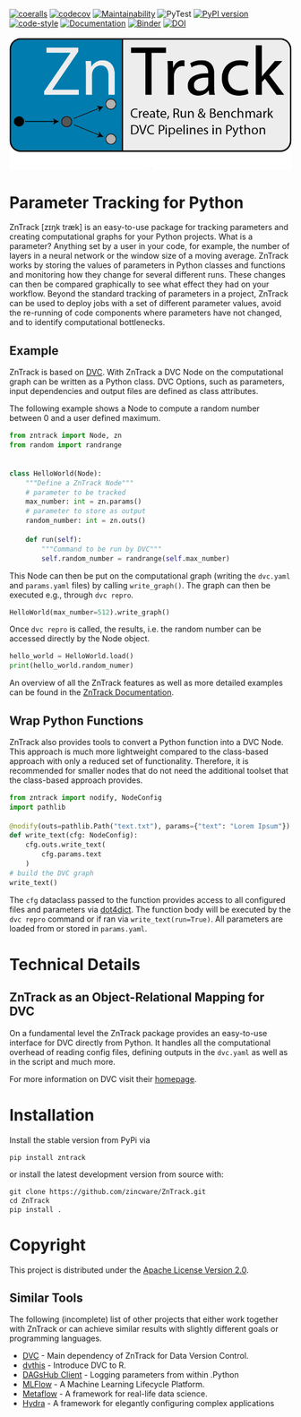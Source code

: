 [![coeralls](https://coveralls.io/repos/github/zincware/ZnTrack/badge.svg)](https://coveralls.io/github/zincware/ZnTrack)
[![codecov](https://codecov.io/gh/zincware/ZnTrack/branch/main/graph/badge.svg?token=ZQ67FXN1IT)](https://codecov.io/gh/zincware/ZnTrack)
[![Maintainability](https://api.codeclimate.com/v1/badges/f25e119bbd5d5ec74e2c/maintainability)](https://codeclimate.com/github/zincware/ZnTrack/maintainability)
![PyTest](https://github.com/zincware/ZnTrack/actions/workflows/pytest.yaml/badge.svg)
[![PyPI version](https://badge.fury.io/py/zntrack.svg)](https://badge.fury.io/py/zntrack)
[![code-style](https://img.shields.io/badge/code%20style-black-black)](https://github.com/psf/black/)
[![Documentation](https://readthedocs.org/projects/zntrack/badge/?version=latest)](https://zntrack.readthedocs.io/en/latest/?badge=latest)
[![Binder](https://mybinder.org/badge_logo.svg)](https://mybinder.org/v2/gh/zincware/ZnTrack/HEAD)
[![DOI](https://zenodo.org/badge/DOI/10.5281/zenodo.6472851.svg)](https://doi.org/10.5281/zenodo.6472851)



![Logo](https://raw.githubusercontent.com/zincware/ZnTrack/main/docs/source/img/zntrack.png)

# Parameter Tracking for Python

ZnTrack [zɪŋk træk] is an easy-to-use package for tracking parameters and creating computational graphs for your Python
projects.
What is a parameter? Anything set by a user in your code, for example, the number of
layers in a neural network or the window size of a moving average.
ZnTrack works by storing the values of parameters in Python classes and functions and
monitoring how they change for several different runs.
These changes can then be compared graphically to see what effect they had on your
workflow.
Beyond the standard tracking of parameters in a project, ZnTrack can be used to deploy
jobs with a set of different parameter values, avoid the re-running of code components
where parameters have not changed, and to identify computational bottlenecks.

## Example
ZnTrack is based on [DVC](https://dvc.org).
With ZnTrack a DVC Node on the computational graph can be written as a Python class.
DVC Options, such as parameters, input dependencies and output files are defined as class attributes.

The following example shows a Node to compute a random number between 0 and a user defined maximum.

````python
from zntrack import Node, zn
from random import randrange


class HelloWorld(Node):
    """Define a ZnTrack Node"""
    # parameter to be tracked
    max_number: int = zn.params()
    # parameter to store as output
    random_number: int = zn.outs()
    
    def run(self):
        """Command to be run by DVC"""
        self.random_number = randrange(self.max_number)
````

This Node can then be put on the computational graph (writing the `dvc.yaml` and `params.yaml` files) by calling `write_graph()`. 
The graph can then be executed e.g., through `dvc repro`.

````python
HelloWorld(max_number=512).write_graph()
````    

Once `dvc repro` is called, the results, i.e. the random number can be accessed directly by the Node object.
```python
hello_world = HelloWorld.load()
print(hello_world.random_numer)
```
An overview of all the ZnTrack features as well as more detailed examples can be found in the [ZnTrack Documentation](https://zntrack.readthedocs.io/en/latest/).

## Wrap Python Functions
ZnTrack also provides tools to convert a Python function into a DVC Node.
This approach is much more lightweight compared to the class-based approach with only a reduced set of functionality.
Therefore, it is recommended for smaller nodes that do not need the additional toolset that the class-based approach provides.

````python
from zntrack import nodify, NodeConfig
import pathlib

@nodify(outs=pathlib.Path("text.txt"), params={"text": "Lorem Ipsum"})
def write_text(cfg: NodeConfig):
    cfg.outs.write_text(
        cfg.params.text
    )
# build the DVC graph
write_text()
````

The ``cfg`` dataclass passed to the function provides access to all configured files
and parameters via [dot4dict](https://github.com/zincware/dot4dict). The function body
will be executed by the ``dvc repro`` command or if ran via `write_text(run=True)`.
All parameters are loaded from or stored in ``params.yaml``.

# Technical Details


## ZnTrack as an Object-Relational Mapping for DVC

On a fundamental level the ZnTrack package provides an easy-to-use interface for DVC directly from Python.
It handles all the computational overhead of reading config files, defining outputs in the `dvc.yaml` as well as in the script and much more.

For more information on DVC visit their [homepage](https://dvc.org/doc).


Installation
============

Install the stable version from PyPi via

````shell
pip install zntrack
```` 

or install the latest development version from source with:

````shell
git clone https://github.com/zincware/ZnTrack.git
cd ZnTrack
pip install .
````

Copyright
=========

This project is distributed under the [Apache License Version 2.0](https://github.com/zincware/ZnTrack/blob/main/LICENSE).

## Similar Tools
The following (incomplete) list of other projects that either work together with ZnTrack or can achieve similar results with slightly different goals or programming languages.

- [DVC](https://dvc.org/) - Main dependency of ZnTrack for Data Version Control.
- [dvthis](https://github.com/jcpsantiago/dvthis) - Introduce DVC to R.
- [DAGsHub Client](https://github.com/DAGsHub/client) - Logging parameters from within .Python 
- [MLFlow](https://mlflow.org/) - A Machine Learning Lifecycle Platform.
- [Metaflow](https://metaflow.org/) - A framework for real-life data science.
- [Hydra](https://hydra.cc/) - A framework for elegantly configuring complex applications

